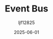 ---
title: "Event Bus"
layout: single
date: 2025-06-01
categories: [笔记]
tags: [Unity, Unity System]
author: "ljf12825"
---